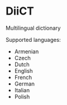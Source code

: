 # DiiCT

Multilingual dictionary

Supported languages:
- Armenian
- Czech
- Dutch
- English
- French
- German
- Italian
- Polish
